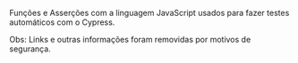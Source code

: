 Funções e Asserções com a linguagem JavaScript usados para fazer testes automáticos com o Cypress.

Obs: Links e outras informações foram removidas por motivos de segurança.